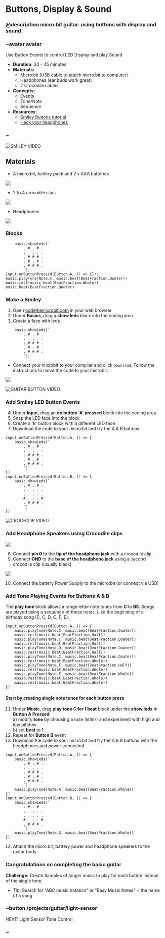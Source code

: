 # Buttons, Display & Sound
### @description micro:bit guitar: using buttons with display and sound

### ~avatar avatar
Use Button Events to control LED Display and play Sound  
* **Duration:** 30 - 45 minutes
* **Materials:**
  * Micro:bit (USB cable to attach micro:bit to computer)
  * Headphones (ear buds work great)
  * 2 Crocodile cables  
* **Concepts:**
     * Events
     * Tone/Note
     * Sequence
* **Resources:**
  * [Smiley Buttons tutorial](/projects/smiley-buttons)
  * [Hack your headphones](/projects/hack-your-headphones)

### ~

![SMILEY VIDEO]()

## Materials

* A micro:bit, battery pack and 2 x AAA batteries

![](/static/mb/projects/guitar/microbit.jpg)

* 2 to 4 crocodile clips

![](/static/mb/projects/guitar/crocclips.jpg)

* Headphones

![](/static/mb/projects/guitar/headphones.jpg)

### Blocks

```cards
    basic.showLeds(`
        . # . # .
        . . . . .
        . # # # .
        . # . # .
        . # # # .
        `);
input.onButtonPressed(Button.A, () => {});
music.playTone(Note.C, music.beat(BeatFraction.Quater))
music.rest(music.beat(BeatFraction.Whole))
music.beat(BeatFraction.Quater)
```

### Make a Smiley

1) Open [codethemicrobit.com](https://codethemicrobit.com) in your web browser
2) Under **Basics**, drag a **show leds** block into the coding area
3) Create a face with leds  

```blocks
    basic.showLeds(`
        . # . # .
        . . . . .
        . # # # .
        . # . # .
        . # # # .
        `);
```  
* Connect your microbit to your compiler and click ``Download``. Follow the instructions to move the code to your microbit.

![](/static/mb/projects/guitar/connectmicrobit.jpg)

![GUITAR BUTTON VIDEO]()

### Add Smiley LED Button Events  
4) Under **Input**, drag an **on button 'A' pressed** block into the coding area
5) Snap the LED face into the block
6) Create a 'B' button block with a different LED face 
7) Download the code to your micro:bit and try the A & B buttons

```blocks
input.onButtonPressed(Button.A, () => {
    basic.showLeds(`
        . # . # .
        . . . . .
        . # # # .
        . # . # .
        . # # # .
        `)
})
input.onButtonPressed(Button.B, () => {
    basic.showLeds(`
        . # . # .
        . . . . .
        . . . . .
        # . . . #
        . # # # .
        `)
})
```

![CROC-CLIP VIDEO]() 

### Add Headphone Speakers using Crocodile clips


![](/static/mb/projects/guitar/crocclipintoboard.jpg)

8) Connect **pin 0** to the **tip of the headphone jack** with a crocodile clip
9) Connect **GND** to the **base of the headphone jack** using a second crocodile clip (usually black) 


![](/static/mb/projects/guitar/jacktocrocs.jpg)

10) Connect the battery Power Supply to the micro:bit (or connect via USB)


### Add Tone Playing Events for Buttons A & B

The **play tone** block allows a range letter note tones from **C** to **B5**.  Songs are played using a sequence of these notes.
  Like the beginning of a birthday song (C, C, D, C, F, E).
```blocks
input.onButtonPressed(Button.A, () => {
    music.playTone(Note.C, music.beat(BeatFraction.Quater))
    music.rest(music.beat(BeatFraction.Half))
    music.playTone(Note.C, music.beat(BeatFraction.Quater))
    music.rest(music.beat(BeatFraction.Half))
    music.playTone(Note.D, music.beat(BeatFraction.Quater))
    music.rest(music.beat(BeatFraction.Half))
    music.playTone(Note.C, music.beat(BeatFraction.Quater))
    music.rest(music.beat(BeatFraction.Whole))
    music.playTone(Note.F, music.beat(BeatFraction.Half))
    music.rest(music.beat(BeatFraction.Whole))
    music.playTone(Note.E, music.beat(BeatFraction.Whole))
    music.rest(music.beat(BeatFraction.Whole))
    music.rest(music.beat(BeatFraction.Whole))
})
```
#### Start by creating single note tones for each button press

11) Under **Music**, drag **play tone *C* for *1* beat** block under the **show leds** in **Button A Pressed**  
  a) modify **tone** by choosing a note (*letter*) and experiment with high and low pitches  
  b) set **beat** to 1
12) Repeat for **Button B** event
13) Download the code to your micro:bit and try the A & B buttons with the headphones and power connected
```blocks
input.onButtonPressed(Button.A, () => {
    basic.showLeds(`
        . # . # .
        . . . . .
        . # # # .
        . # . # .
        . # # # .
        `)
    music.playTone(Note.A, music.beat(BeatFraction.Whole))
})
input.onButtonPressed(Button.B, () => {
    basic.showLeds(`
        . # . # .
        . . . . .
        . . . . .
        # . . . #
        . # # # .
        `)
    music.playTone(Note.G, music.beat(BeatFraction.Whole))
})
```
12) Attach the micro:bit, battery power and headphone speakers to the guitar body 
  
### Congratulations on completing the basic guitar   
**Challenge:** Create Samples of longer music to play for each button instead of the single tone.
  - *Tip*: Search for "ABC music notation" or "Easy Music Notes" + the name of a song

### ~button /projects/guitar/light-sensor
NEXT: Light Sensor Tone Control
### ~